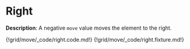 # Right

__Description__: A negative `move` value moves the element to the right.

{!grid/move/_code/right.code.md!}
{!grid/move/_code/right.fixture.md!}

<div class="cf"></div>
<div class="end"></div>

